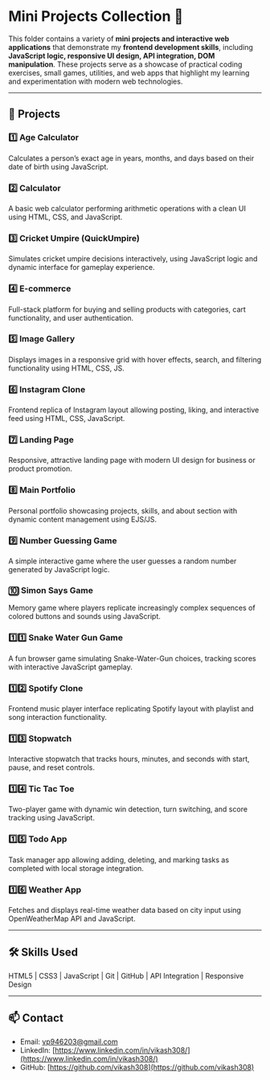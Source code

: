 # Mini Projects Collection 🚀

This folder contains a variety of **mini projects and interactive web applications** that demonstrate my **frontend development skills**, including **JavaScript logic, responsive UI design, API integration, DOM manipulation**. These projects serve as a showcase of practical coding exercises, small games, utilities, and web apps that highlight my learning and experimentation with modern web technologies.

---

## 📂 Projects

### 1️⃣ Age Calculator
Calculates a person’s exact age in years, months, and days based on their date of birth using JavaScript.

### 2️⃣ Calculator
A basic web calculator performing arithmetic operations with a clean UI using HTML, CSS, and JavaScript.

### 3️⃣ Cricket Umpire (QuickUmpire)
Simulates cricket umpire decisions interactively, using JavaScript logic and dynamic interface for gameplay experience.

### 4️⃣ E-commerce
Full-stack platform for buying and selling products with categories, cart functionality, and user authentication.

### 5️⃣ Image Gallery
Displays images in a responsive grid with hover effects, search, and filtering functionality using HTML, CSS, JS.

### 6️⃣ Instagram Clone
Frontend replica of Instagram layout allowing posting, liking, and interactive feed using HTML, CSS, JavaScript.

### 7️⃣ Landing Page
Responsive, attractive landing page with modern UI design for business or product promotion.

### 8️⃣ Main Portfolio
Personal portfolio showcasing projects, skills, and about section with dynamic content management using EJS/JS.

### 9️⃣ Number Guessing Game
A simple interactive game where the user guesses a random number generated by JavaScript logic.

### 🔟 Simon Says Game
Memory game where players replicate increasingly complex sequences of colored buttons and sounds using JavaScript.

### 1️⃣1️⃣ Snake Water Gun Game
A fun browser game simulating Snake-Water-Gun choices, tracking scores with interactive JavaScript gameplay.

### 1️⃣2️⃣ Spotify Clone
Frontend music player interface replicating Spotify layout with playlist and song interaction functionality.

### 1️⃣3️⃣ Stopwatch
Interactive stopwatch that tracks hours, minutes, and seconds with start, pause, and reset controls.

### 1️⃣4️⃣ Tic Tac Toe
Two-player game with dynamic win detection, turn switching, and score tracking using JavaScript.

### 1️⃣5️⃣ Todo App
Task manager app allowing adding, deleting, and marking tasks as completed with local storage integration.

### 1️⃣6️⃣ Weather App
Fetches and displays real-time weather data based on city input using OpenWeatherMap API and JavaScript.

---

## 🛠️ Skills Used
HTML5 | CSS3 | JavaScript | Git | GitHub | API Integration | Responsive Design

---

## 📫 Contact
- Email: [vp946203@gmail.com](mailto:vp946203@gmail.com)  
- LinkedIn: [https://www.linkedin.com/in/vikash308/](https://www.linkedin.com/in/vikash308/)  
- GitHub: [https://github.com/vikash308](https://github.com/vikash308)
